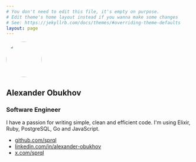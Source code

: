 ```yaml
---
# You don't need to edit this file, it's empty on purpose.
# Edit theme's home layout instead if you wanna make some changes
# See: https://jekyllrb.com/docs/themes/#overriding-theme-defaults
layout: page
---
```


<img style="border-radius: 50%; width: 96px;" class="about-avatar" src="https://avatars2.githubusercontent.com/u/25356?s=400&v=4" alt="" />

## Alexander Obukhov

### Software Engineer

I have a passion for writing simple, clean and efficient code.
I'm using Elixir, Ruby, PostgreSQL, Go and JavaScript.

- [github.com/sprql](https://github.com/sprql)
- [linkedin.com/in/alexander-obukhov](https://www.linkedin.com/in/alexander-obukhov)
- [x.com/sprql](https://x.com/sprql)
